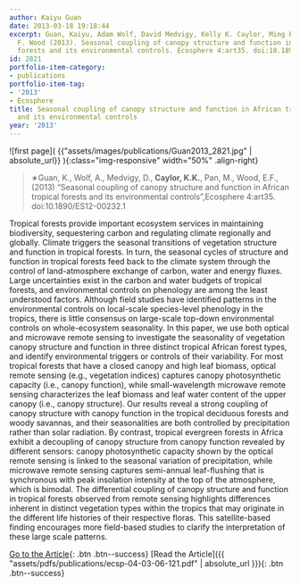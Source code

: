```yaml
---
author: Kaiyu Guan
date: 2013-03-18 19:18:44
excerpt: Guan, Kaiyu, Adam Wolf, David Medvigy, Kelly K. Caylor, Ming Pan, and Eric
  F. Wood (2013). Seasonal coupling of canopy structure and function in African tropical
  forests and its environmental controls. Ecosphere 4:art35. doi:10.1890/ES12-00232.1
id: 2821
portfolio-item-category:
- publications
portfolio-item-tag:
- '2013'
- Ecosphere
title: Seasonal coupling of canopy structure and function in African tropical forests
  and its environmental controls
year: '2013'
---
```


![first page]( {{"assets/images/publications/Guan2013_2821.jpg" | absolute_url}} ){:class="img-responsive" width="50%" .align-right}

> ∗Guan, K., Wolf, A., Medvigy, D., **Caylor, K.K.**, Pan, M., Wood, E.F., (2013) “Seasonal coupling of canopy structure and function in African tropical forests and its environmental controls”,Ecosphere 4:art35. doi:10.1890/ES12-00232.1


Tropical forests provide important ecosystem services in maintaining biodiversity, sequestering carbon and regulating climate regionally and globally. Climate triggers the seasonal transitions of vegetation structure and function in tropical forests. In turn, the seasonal cycles of structure and function in tropical forests feed back to the climate system through the control of land-atmosphere exchange of carbon, water and energy fluxes. Large uncertainties exist in the carbon and water budgets of tropical forests, and environmental controls on phenology are among the least understood factors. Although field studies have identified patterns in the environmental controls on local-scale species-level phenology in the tropics, there is little consensus on large-scale top-down environmental controls on whole-ecosystem seasonality. In this paper, we use both optical and microwave remote sensing to investigate the seasonality of vegetation canopy structure and function in three distinct tropical African forest types, and identify environmental triggers or controls of their variability. For most tropical forests that have a closed canopy and high leaf biomass, optical remote sensing (e.g., vegetation indices) captures canopy photosynthetic capacity (i.e., canopy function), while small-wavelength microwave remote sensing characterizes the leaf biomass and leaf water content of the upper canopy (i.e., canopy structure). Our results reveal a strong coupling of canopy structure with canopy function in the tropical deciduous forests and woody savannas, and their seasonalities are both controlled by precipitation rather than solar radiation. By contrast, tropical evergreen forests in Africa exhibit a decoupling of canopy structure from canopy function revealed by different sensors: canopy photosynthetic capacity shown by the optical remote sensing is linked to the seasonal variation of precipitation, while microwave remote sensing captures semi-annual leaf-flushing that is synchronous with peak insolation intensity at the top of the atmosphere, which is bimodal. The differential coupling of canopy structure and function in tropical forests observed from remote sensing highlights differences inherent in distinct vegetation types within the tropics that may originate in the different life histories of their respective floras. This satellite-based finding encourages more field-based studies to clarify the interpretation of these large scale patterns.


[Go to the Article](http://dx.doi.org/10.1890/ES12-00232.1){: .btn .btn--success} [Read the Article]({{ "assets/pdfs/publications/ecsp-04-03-06-121.pdf" | absolute_url }}){: .btn .btn--success}